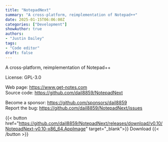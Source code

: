 ```yaml
---
title: "NotepadNext"
summary: "A cross-platform, reimplementation of Notepad++"
date: 2025-01-15T06:06:00Z
categories: ["Development"]
showAuthor: true
authors:
- "Justin Dailey"
tags: 
- "Code editor"
draft: false
---
```


A cross-platform, reimplementation of Notepad++

License: GPL-3.0

Web page: <https://www.get-notes.com>  
Source code: <https://github.com/dail8859/NotepadNext>

Become a sponsor: <https://github.com/sponsors/dail8859>  
Report the bug: <https://github.com/dail8859/NotepadNext/issues>  

{{< button href="https://github.com/dail8859/NotepadNext/releases/download/v0.10/NotepadNext-v0.10-x86_64.AppImage" target="_blank">}}
Download
{{< /button >}}